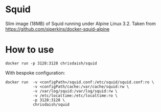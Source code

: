 Squid
=====

Slim image (18MB) of Squid running under Alpine Linux 3.2.
Taken from https://github.com/sjperkins/docker-squid-alpine

How to use
=========

```
docker run -p 3128:3128 chrisdaish/squid
```

With bespoke configuration:

```
docker run  -v <configPath>/squid.conf:/etc/squid/squid.conf:ro \
            -v <configPath/cache:/var/cache/squid:rw \
            -v /var/log/squid:/var/log/squid:rw \
            -v /etc/localtime:/etc/localtime:ro \
            -p 3128:3128 \
            chrisdaish/squid
```
